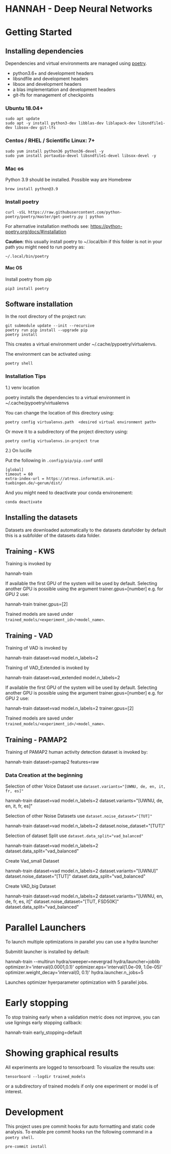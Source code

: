 # HANNAH - Deep Neural Networks

# Getting Started

## Installing dependencies

Dependencies and virtual environments are managed using [poetry](https://python-poetry.org/).

- python3.6+ and development headers
- libsndfile and development headers
- libsox and development headers
- a blas implementation and development headers
- git-lfs for management of checkpoints

### Ubuntu 18.04+

    sudo apt update
    sudo apt -y install python3-dev libblas-dev liblapack-dev libsndfile1-dev libsox-dev git-lfs

### Centos / RHEL / Scientific Linux: 7+

    sudo yum install python36 python36-devel -y
    sudo yum install portaudio-devel libsndfile1-devel libsox-devel -y

### Mac os
Python 3.9 should be installed. Possible way are Homebrew

    brew install python@3.9

### Install poetry

    curl -sSL https://raw.githubusercontent.com/python-poetry/poetry/master/get-poetry.py | python

For alternative installation methods see:  https://python-poetry.org/docs/#installation

**Caution**: this usually install poetry to ~/.local/bin if this folder is not in your path you might need to run poetry as:

    ~/.local/bin/poetry

#### Mac OS
Install poetry from pip

    pip3 install poetry

## Software installation

In the root directory of the project run:

    git submodule update --init --recursive
    poetry run pip install --upgrade pip
    poetry install

This creates a virtual environment under ~/.cache/pypoetry/virtualenvs.

The environment can be activated using:

    poetry shell

### Installation Tips

1.) venv location

poetry installs the dependencies to a virtual environment in ~/.cache/pypoetry/virtualenvs

You can change the location of this directory using:

    poetry config virtualenvs.path  <desired virtual environment path>

Or move it to a subdirectory of the project directory using:

    poetry config virtualenvs.in-project true

2.) On lucille

Put the following in `.config/pip/pip.conf` until

    [global]
    timeout = 60
    extra-index-url = https://atreus.informatik.uni-tuebingen.de/~gerum/dist/

And you might need to deactivate your conda environement:

    conda deactivate



## Installing the datasets

Datasets are downloaded automatically to the datasets datafolder by default this is a subfolder of the datasets data folder.

## Training - KWS

Training is invoked by

   hannah-train

If available the first GPU of the system will be used by default. Selecting another GPU is possible using the argument trainer.gpus=[number]
e.g. for GPU 2 use:

   hannah-train trainer.gpus=[2]

Trained models are saved under `trained_models/<experiment_id>/<model_name>`.

## Training - VAD

Training of VAD is invoked by

   hannah-train dataset=vad model.n_labels=2

Training of VAD_Extended is invoked by

   hannah-train dataset=vad_extended model.n_labels=2

If available the first GPU of the system will be used by default. Selecting another GPU is possible using the argument trainer.gpus=[number]
e.g. for GPU 2 use:

   hannah-train dataset=vad model.n_labels=2 trainer.gpus=[2]

Trained models are saved under `trained_models/<experiment_id>/<model_name>`.

## Training - PAMAP2

Training of PAMAP2 human activity detection dataset is invoked by:

   hannah-train dataset=pamap2 features=raw

### Data Creation at the beginning

Selection of other Voice Dataset use  `dataset.variants="[UWNU, de, en, it, fr, es]" `

   hannah-train dataset=vad model.n_labels=2 dataset.variants="[UWNU, de, en, it, fr, es]"

Selection of other Noise Datasets use  `dataset.noise_dataset="[TUT]" `

   hannah-train dataset=vad model.n_labels=2 dataset.noise_dataset="[TUT]"

Selection of dataset Split use  `dataset.data_split="vad_balanced" `

   hannah-train dataset=vad model.n_labels=2 dataset.data_split="vad_balanced"

Create Vad_small Dataset

   hannah-train dataset=vad model.n_labels=2 dataset.variants="[UWNU]" dataset.noise_dataset="[TUT]" dataset.data_split="vad_balanced"

Create VAD_big Dataset

   hannah-train dataset=vad model.n_labels=2 dataset.variants="[UWNU, en, de, fr, es, it]" dataset.noise_dataset="[TUT, FSD50K]" dataset.data_split="vad_balanced"

# Parallel Launchers

To launch multiple optimizations in parallel you can use a hydra launcher

Submitit launcher is installed by default:

   hannah-train --multirun hydra/sweeper=nevergrad  hydra/launcher=joblib optimizer.lr='interval(0.0001,0.1)' optimizer.eps='interval(1.0e-09, 1.0e-05)' optimizer.weight_decay='interval(0, 0.1)' hydra.launcher.n_jobs=5

Launches optimizer hyerparameter optimization with 5 parallel jobs.

# Early stopping

To stop training early when a validation metric does not improve, you can use lignings early stopping callback:

   hannah-train early_stopping=default


# Showing graphical results

All experiments are logged to tensorboard: To visualize the results use:

    tensorboard --logdir trained_models

or a subdirectory of trained models if only one experiment or model is of interest.

# Development

This project uses pre commit hooks for auto formatting and static code analysis.
To enable pre commit hooks run the following command in a `poetry shell`.

    pre-commit install
